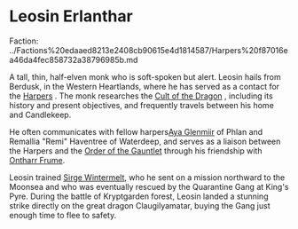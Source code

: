 # Leosin Erlanthar

Faction: ../Factions%20edaaed8213e2408cb90615e4d1814587/Harpers%20f87016ea46da4fec858732a38796985b.md

A tall, thin, half-elven monk who is soft-spoken but alert. Leosin hails from Berdusk, in the Western Heartlands, where he has served as a contact for the [Harpers](../Factions/Harpers.md) . The monk researches the [Cult of the Dragon](../Factions/Cult%20of%20the%20Dragon.md) , including its history and present objectives, and frequently travels between his home and Candlekeep.

He often communicates with fellow harpers[Aya Glenmiir](Aya%20Glenmiir.md) of Phlan and Remallia "Remi" Haventree of Waterdeep, and serves as a liaison between the Harpers and the [Order of the Gauntlet](../Factions/Order%20of%20the%20Gauntlet.md) through his friendship with [Ontharr Frume](Ontharr%20Frume.md).

Leosin trained [Sirge Wintermelt](Sirge%20Wintermelt/%21index.md), who he sent on a mission northward to the Moonsea and who was eventually rescued by the Quarantine Gang at King's Pyre. During the battle of Kryptgarden forest, Leosin landed a stunning strike directly on the great dragon Claugilyamatar, buying the Gang just enough time to flee to safety.